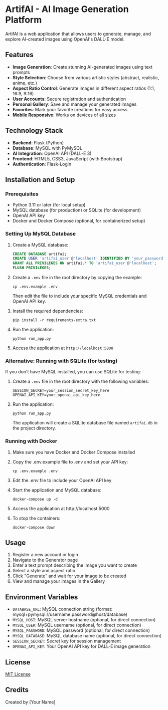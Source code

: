 # ArtifAI - AI Image Generation Platform

ArtifAI is a web application that allows users to generate, manage, and explore AI-created images using OpenAI's DALL-E model.

## Features

- **Image Generation**: Create stunning AI-generated images using text prompts
- **Style Selection**: Choose from various artistic styles (abstract, realistic, anime, etc.)
- **Aspect Ratio Control**: Generate images in different aspect ratios (1:1, 16:9, 9:16)
- **User Accounts**: Secure registration and authentication
- **Personal Gallery**: Save and manage your generated images
- **Favorites**: Mark your favorite creations for easy access
- **Mobile Responsive**: Works on devices of all sizes

## Technology Stack

- **Backend**: Flask (Python)
- **Database**: MySQL with PyMySQL
- **AI Integration**: OpenAI API (DALL-E 3)
- **Frontend**: HTML5, CSS3, JavaScript (with Bootstrap)
- **Authentication**: Flask-Login

## Installation and Setup

### Prerequisites

- Python 3.11 or later (for local setup)
- MySQL database (for production) or SQLite (for development)
- OpenAI API key
- Docker and Docker Compose (optional, for containerized setup)

### Setting Up MySQL Database

1. Create a MySQL database:
   ```sql
   CREATE DATABASE artifai;
   CREATE USER 'artifai_user'@'localhost' IDENTIFIED BY 'your_password';
   GRANT ALL PRIVILEGES ON artifai.* TO 'artifai_user'@'localhost';
   FLUSH PRIVILEGES;
   ```

2. Create a `.env` file in the root directory by copying the example:
   ```
   cp .env.example .env
   ```
   Then edit the file to include your specific MySQL credentials and OpenAI API key.
   
3. Install the required dependencies:
   ```
   pip install -r requirements-extra.txt
   ```

4. Run the application:
   ```
   python run_app.py
   ```
   
5. Access the application at `http://localhost:5000`

### Alternative: Running with SQLite (for testing)

If you don't have MySQL installed, you can use SQLite for testing:

1. Create a `.env` file in the root directory with the following variables:
   ```
   SESSION_SECRET=your_session_secret_key_here
   OPENAI_API_KEY=your_openai_api_key_here
   ```
   
2. Run the application:
   ```
   python run_app.py
   ```
   
   The application will create a SQLite database file named `artifai.db` in the project directory.
   
### Running with Docker

1. Make sure you have Docker and Docker Compose installed

2. Copy the .env.example file to .env and set your API key:
   ```
   cp .env.example .env
   ```
   
3. Edit the .env file to include your OpenAI API key

4. Start the application and MySQL database:
   ```
   docker-compose up -d
   ```
   
5. Access the application at http://localhost:5000

6. To stop the containers:
   ```
   docker-compose down
   ```

## Usage

1. Register a new account or login
2. Navigate to the Generator page
3. Enter a text prompt describing the image you want to create
4. Select a style and aspect ratio
5. Click "Generate" and wait for your image to be created
6. View and manage your images in the Gallery

## Environment Variables

- `DATABASE_URL`: MySQL connection string (format: mysql+pymysql://username:password@host/database)
- `MYSQL_HOST`: MySQL server hostname (optional, for direct connection)
- `MYSQL_USER`: MySQL username (optional, for direct connection)
- `MYSQL_PASSWORD`: MySQL password (optional, for direct connection)
- `MYSQL_DATABASE`: MySQL database name (optional, for direct connection)
- `SESSION_SECRET`: Secret key for session management
- `OPENAI_API_KEY`: Your OpenAI API key for DALL-E image generation

## License

[MIT License](LICENSE)

## Credits

Created by [Your Name]